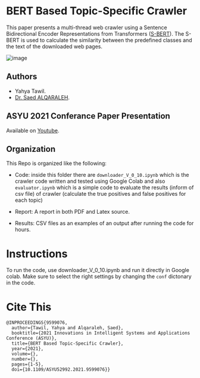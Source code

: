 # BERT Based Topic-Specific Crawler

This paper presents a multi-thread web crawler using a Sentence Bidirectional Encoder Representations from Transformers ([S-BERT]((https://arxiv.org/abs/1908.10084))). The S-BERT is used to calculate the similarity between the predefined classes and the text of the downloaded web pages.

![image](https://user-images.githubusercontent.com/1148381/124077128-cfe38c80-da4f-11eb-97e1-158e5aae7d36.png)

## Authors

* Yahya Tawil.
* [Dr. Saed ALQARALEH](https://scholar.google.com.tr/citations?user=Pz8eE28AAAAJ&hl=en).


## ASYU 2021 Conferance Paper Presentation 
Available on [Youtube](https://youtu.be/5r8Snv5E_Vk).

## Organization

This Repo is organized like the following: 

* Code: inside this folder there are `downloader_V_0_10.ipynb` which is the crawler code written and tested using Google Colab and also `evaluator.ipynb` which is a simple code to evaluate the results (inform of csv file) of crawler (calculate the true positives and false positives for each topic)

* Report: A report in both PDF and Latex source. 

* Results: CSV files as an examples of an output after running the code for hours. 

# Instructions

To run the code, use downloader_V_0_10.ipynb and run it directly in Google colab. Make sure to select the right settings by changing the `conf` dictonary in the code.  

# Cite This 

```
@INPROCEEDINGS{9599076,
  author={Tawil, Yahya and Alqaraleh, Saed},
  booktitle={2021 Innovations in Intelligent Systems and Applications Conference (ASYU)}, 
  title={BERT Based Topic-Specific Crawler}, 
  year={2021},
  volume={},
  number={},
  pages={1-5},
  doi={10.1109/ASYU52992.2021.9599076}}
```
